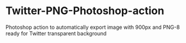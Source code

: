 # Twitter-PNG-Photoshop-action
Photoshop action to automatically export image with 900px and PNG-8 ready for Twitter transparent background
